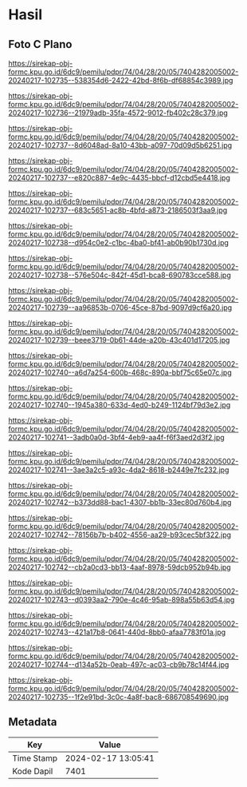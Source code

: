 # Hasil

## Foto C Plano

https://sirekap-obj-formc.kpu.go.id/6dc9/pemilu/pdpr/74/04/28/20/05/7404282005002-20240217-102735--538354d6-2422-42bd-8f6b-df68854c3989.jpg

https://sirekap-obj-formc.kpu.go.id/6dc9/pemilu/pdpr/74/04/28/20/05/7404282005002-20240217-102736--21979adb-35fa-4572-9012-fb402c28c379.jpg

https://sirekap-obj-formc.kpu.go.id/6dc9/pemilu/pdpr/74/04/28/20/05/7404282005002-20240217-102737--8d6048ad-8a10-43bb-a097-70d09d5b6251.jpg

https://sirekap-obj-formc.kpu.go.id/6dc9/pemilu/pdpr/74/04/28/20/05/7404282005002-20240217-102737--e820c887-4e9c-4435-bbcf-d12cbd5e4418.jpg

https://sirekap-obj-formc.kpu.go.id/6dc9/pemilu/pdpr/74/04/28/20/05/7404282005002-20240217-102737--683c5651-ac8b-4bfd-a873-2186503f3aa9.jpg

https://sirekap-obj-formc.kpu.go.id/6dc9/pemilu/pdpr/74/04/28/20/05/7404282005002-20240217-102738--d954c0e2-c1bc-4ba0-bf41-ab0b90b1730d.jpg

https://sirekap-obj-formc.kpu.go.id/6dc9/pemilu/pdpr/74/04/28/20/05/7404282005002-20240217-102738--576e504c-842f-45d1-bca8-690783cce588.jpg

https://sirekap-obj-formc.kpu.go.id/6dc9/pemilu/pdpr/74/04/28/20/05/7404282005002-20240217-102739--aa96853b-0706-45ce-87bd-9097d9cf6a20.jpg

https://sirekap-obj-formc.kpu.go.id/6dc9/pemilu/pdpr/74/04/28/20/05/7404282005002-20240217-102739--beee3719-0b61-44de-a20b-43c401d17205.jpg

https://sirekap-obj-formc.kpu.go.id/6dc9/pemilu/pdpr/74/04/28/20/05/7404282005002-20240217-102740--a6d7a254-600b-468c-890a-bbf75c65e07c.jpg

https://sirekap-obj-formc.kpu.go.id/6dc9/pemilu/pdpr/74/04/28/20/05/7404282005002-20240217-102740--1945a380-633d-4ed0-b249-1124bf79d3e2.jpg

https://sirekap-obj-formc.kpu.go.id/6dc9/pemilu/pdpr/74/04/28/20/05/7404282005002-20240217-102741--3adb0a0d-3bf4-4eb9-aa4f-f6f3aed2d3f2.jpg

https://sirekap-obj-formc.kpu.go.id/6dc9/pemilu/pdpr/74/04/28/20/05/7404282005002-20240217-102741--3ae3a2c5-a93c-4da2-8618-b2449e7fc232.jpg

https://sirekap-obj-formc.kpu.go.id/6dc9/pemilu/pdpr/74/04/28/20/05/7404282005002-20240217-102742--b373dd88-bac1-4307-bb1b-33ec80d760b4.jpg

https://sirekap-obj-formc.kpu.go.id/6dc9/pemilu/pdpr/74/04/28/20/05/7404282005002-20240217-102742--78156b7b-b402-4556-aa29-b93cec5bf322.jpg

https://sirekap-obj-formc.kpu.go.id/6dc9/pemilu/pdpr/74/04/28/20/05/7404282005002-20240217-102742--cb2a0cd3-bb13-4aaf-8978-59dcb952b94b.jpg

https://sirekap-obj-formc.kpu.go.id/6dc9/pemilu/pdpr/74/04/28/20/05/7404282005002-20240217-102743--d0393aa2-790e-4c46-95ab-898a55b63d54.jpg

https://sirekap-obj-formc.kpu.go.id/6dc9/pemilu/pdpr/74/04/28/20/05/7404282005002-20240217-102743--421a17b8-0641-440d-8bb0-afaa7783f01a.jpg

https://sirekap-obj-formc.kpu.go.id/6dc9/pemilu/pdpr/74/04/28/20/05/7404282005002-20240217-102744--d134a52b-0eab-497c-ac03-cb9b78c14f44.jpg

https://sirekap-obj-formc.kpu.go.id/6dc9/pemilu/pdpr/74/04/28/20/05/7404282005002-20240217-102735--1f2e91bd-3c0c-4a8f-bac8-686708549690.jpg


## Metadata

| Key        | Value               |
| ---------- | ------------------- |
| Time Stamp | 2024-02-17 13:05:41 |
| Kode Dapil | 7401                |



